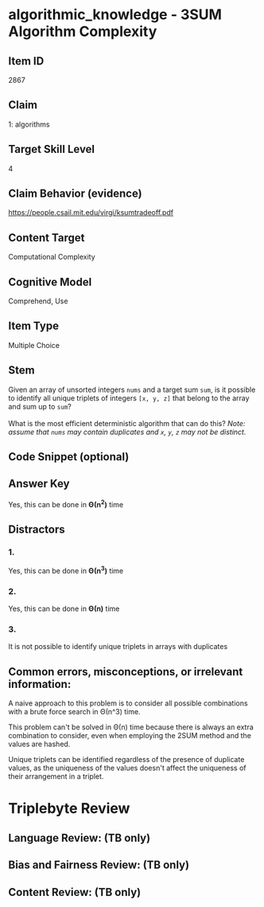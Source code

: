 # algorithmic_knowledge - 3SUM Algorithm Complexity

## Item ID
2867

## Claim
1: algorithms

## Target Skill Level
4

## Claim Behavior (evidence)
https://people.csail.mit.edu/virgi/ksumtradeoff.pdf

## Content Target
Computational Complexity

## Cognitive Model
Comprehend, Use

## Item Type
Multiple Choice

## Stem
Given an array of unsorted integers `nums` and a target sum `sum`, is it possible to identify all unique triplets of integers `[x, y, z]` that belong to the array and sum up to `sum`?
<br><br>
What is the most efficient deterministic algorithm that can do this? *Note: assume that `nums` may contain duplicates and `x`, `y`, `z` may not be distinct.*

## Code Snippet (optional)

## Answer Key
Yes, this can be done in **Θ(n<sup>2</sup>)** time

## Distractors
### 1.
Yes, this can be done in **Θ(n<sup>3</sup>)** time

### 2.
Yes, this can be done in **Θ(n)** time

### 3.
It is not possible to identify unique triplets in arrays with duplicates

## Common errors, misconceptions, or irrelevant information:
A naive approach to this problem is to consider all possible combinations with a brute force search
in Θ(n^3) time.

This problem can't be solved in Θ(n) time because there is always an extra combination to
consider, even when employing the 2SUM method and the values are hashed.

Unique triplets can be identified regardless of the presence of duplicate values, as the uniqueness
of the values doesn't affect the uniqueness of their arrangement in a triplet.

# Triplebyte Review

## Language Review: (TB only)

## Bias and Fairness Review: (TB only)

## Content Review: (TB only)
